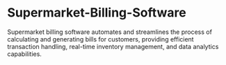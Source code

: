 # Supermarket-Billing-Software
Supermarket billing software automates and streamlines the process of calculating and generating bills for customers, providing efficient transaction handling, real-time inventory management, and data analytics capabilities.
